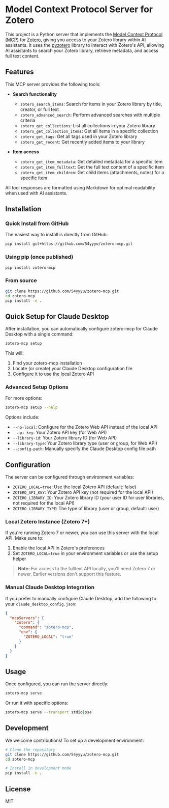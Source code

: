 # Model Context Protocol Server for Zotero

This project is a Python server that implements the [Model Context Protocol (MCP)](https://modelcontextprotocol.io/introduction) for [Zotero](https://www.zotero.org/), giving you access to your Zotero library within AI assistants. It uses the [pyzotero](https://github.com/urschrei/pyzotero) library to interact with Zotero's API, allowing AI assistants to search your Zotero library, retrieve metadata, and access full text content.

## Features

This MCP server provides the following tools:

- **Search functionality**
  - `zotero_search_items`: Search for items in your Zotero library by title, creator, or full text
  - `zotero_advanced_search`: Perform advanced searches with multiple criteria
  - `zotero_get_collections`: List all collections in your Zotero library
  - `zotero_get_collection_items`: Get all items in a specific collection
  - `zotero_get_tags`: Get all tags used in your Zotero library
  - `zotero_get_recent`: Get recently added items to your library

- **Item access**
  - `zotero_get_item_metadata`: Get detailed metadata for a specific item
  - `zotero_get_item_fulltext`: Get the full text content of a specific item
  - `zotero_get_item_children`: Get child items (attachments, notes) for a specific item

All tool responses are formatted using Markdown for optimal readability when used with AI assistants.

## Installation

### Quick Install from GitHub

The easiest way to install is directly from GitHub:

```bash
pip install git+https://github.com/54yyyu/zotero-mcp.git
```

### Using pip (once published)

```bash
pip install zotero-mcp
```

### From source

```bash
git clone https://github.com/54yyyu/zotero-mcp.git
cd zotero-mcp
pip install -e .
```

## Quick Setup for Claude Desktop

After installation, you can automatically configure zotero-mcp for Claude Desktop with a single command:

```bash
zotero-mcp setup
```

This will:
1. Find your zotero-mcp installation
2. Locate (or create) your Claude Desktop configuration file
3. Configure it to use the local Zotero API

### Advanced Setup Options

For more options:

```bash
zotero-mcp setup --help
```

Options include:
- `--no-local`: Configure for the Zotero Web API instead of the local API
- `--api-key`: Your Zotero API key (for Web API)
- `--library-id`: Your Zotero library ID (for Web API)
- `--library-type`: Your Zotero library type (user or group, for Web API)
- `--config-path`: Manually specify the Claude Desktop config file path

## Configuration

The server can be configured through environment variables:

- `ZOTERO_LOCAL=true`: Use the local Zotero API (default: false)
- `ZOTERO_API_KEY`: Your Zotero API key (not required for the local API)
- `ZOTERO_LIBRARY_ID`: Your Zotero library ID (your user ID for user libraries, not required for the local API)
- `ZOTERO_LIBRARY_TYPE`: The type of library (user or group, default: user)

### Local Zotero Instance (Zotero 7+)

If you're running Zotero 7 or newer, you can use this server with the local API. Make sure to:

1. Enable the local API in Zotero's preferences
2. Set `ZOTERO_LOCAL=true` in your environment variables or use the setup helper

> **Note:** For access to the fulltext API locally, you'll need Zotero 7 or newer. Earlier versions don't support this feature.

### Manual Claude Desktop Integration

If you prefer to manually configure Claude Desktop, add the following to your `claude_desktop_config.json`:

```json
{
  "mcpServers": {
    "zotero": {
      "command": "zotero-mcp",
      "env": {
        "ZOTERO_LOCAL": "true"
      }
    }
  }
}
```

## Usage

Once configured, you can run the server directly:

```bash
zotero-mcp serve
```

Or run it with specific options:

```bash
zotero-mcp serve --transport stdio|sse
```

## Development

We welcome contributions! To set up a development environment:

```bash
# Clone the repository
git clone https://github.com/54yyyu/zotero-mcp.git
cd zotero-mcp

# Install in development mode
pip install -e .
```

## License

MIT
